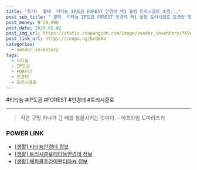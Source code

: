 ```yaml
--- 
title: "특가!  뿔테  티타늄 IP도금 FOREST 안경테 택1 울템 트리시클로 초경..." 
post_sub_title: " 뿔테  티타늄 IP도금 FOREST 안경테 택1 울템 트리시클로 초경량 명품 3종" 
post_money: ₩ 29,900 
post_date: 2020.02.02 
post_img_url: https://static.coupangcdn.com/image/vendor_inventory/f69d/85b6cceacae7432e7b76670646ec5c3be23d7f787db1352917832991aac1.jpg 
post_link_url: https://coupa.ng/bnQKAa 
categories: 
  - vendor_inventory 
tags: 
  - 티타늄 
  - IP도금 
  - FOREST 
  - 안경테 
  - 트리시클로 
--- 
```

  #티타늄 #IP도금 #FOREST #안경테 #트리시클로 
<hr> 

> 작은 구멍 하나가 큰 배를 침몰시키는 것이다. - 에프라임 도마라츠키 


### POWER LINK

* <a href="https://blog.naver.com/fasyy4321/221760957793" target="_blank"> [생활] 티타늄안경테 정보 </a>
* <a href="https://blog.naver.com/sakai111/221769548798" target="_blank"> [생활] 트리시클로티타늄안경테 정보 </a>
* <a href="https://blog.naver.com/santokki14/221773482479" target="_blank"> [생활] 해피콜후라이팬티타늄 정보 </a>
